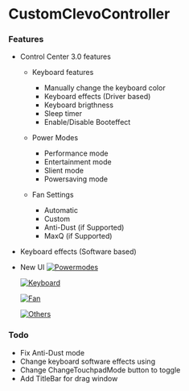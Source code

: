 # CustomClevoController

### Features

- Control Center 3.0 features
	- Keyboard features
		- Manually change the keyboard color
		- Keyboard effects (Driver based)
		- Keyboard brigthness
		- Sleep timer
		- Enable/Disable Booteffect

	- Power Modes
		- Performance mode
		- Entertainment mode
		- Slient mode
		- Powersaving mode

	- Fan Settings
		- Automatic
		- Custom
		- Anti-Dust (if Supported)
		- MaxQ (if Supported)

- Keyboard effects (Software based)
- New UI
	[![Powermodes](https://raw.githubusercontent.com/omerboran63/CustomClevoController/main/Screenshots/Powermodes.png "Powermodes")](https://raw.githubusercontent.com/omerboran63/CustomClevoController/main/Screenshots/Powermodes.png "Powermodes")
	
	[![Keyboard](https://raw.githubusercontent.com/omerboran63/CustomClevoController/main/Screenshots/Keyboard.png "Keyboard")](https://raw.githubusercontent.com/omerboran63/CustomClevoController/main/Screenshots/Keyboard.png "Keyboard")
	
	[![Fan](https://raw.githubusercontent.com/omerboran63/CustomClevoController/main/Screenshots/Fan.png "Fan")](https://raw.githubusercontent.com/omerboran63/CustomClevoController/main/Screenshots/Fan.png "Fan")
	
	[![Others](https://raw.githubusercontent.com/omerboran63/CustomClevoController/main/Screenshots/Others.png "Others")](https://raw.githubusercontent.com/omerboran63/CustomClevoController/main/Screenshots/Others.png "Others")


### Todo
- Fix Anti-Dust mode
- Change keyboard software effects using
- Change ChangeTouchpadMode button to toggle
- Add TitleBar for drag window
